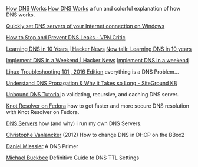 
[How DNS Works](https://howdns.works/)
[How DNS Works](https://www.youtube.com/watch?v=3eqEl6scOvw)
a fun and colorful explanation of how DNS works.

[Quickly set DNS servers of your Internet connection on Windows](https://www.nirsoft.net/utils/quick_set_dns.html)

[How to Stop and Prevent DNS Leaks - VPN Critic](https://vpncritic.com/how-to-stop-and-prevent-dns-leaks)

[Learning DNS in 10 Years | Hacker News](https://news.ycombinator.com/item?id=35870654)
[New talk: Learning DNS in 10 years](https://jvns.ca/blog/2023/05/08/new-talk-learning-dns-in-10-years/)

[Implement DNS in a Weekend | Hacker News](https://news.ycombinator.com/item?id=35916064)
[Implement DNS in a weekend](https://implement-dns.wizardzines.com/)

[Linux Troubleshooting 101 , 2016 Edition](https://krisbuytaert.be/blog/linux-troubleshooting-101-2016-edition/index.html)
everything is a DNS Problem...

[Understand DNS Propagation & Why it Takes so Long - SiteGround KB](https://www.siteground.com/kb/dns-propagation/)

[Unbound DNS Tutorial](https://calomel.org/unbound_dns.html)
a validating, recursive, and caching DNS server.

[Knot Resolver on Fedora](https://www.ctrl.blog/entry/knot-dns-resolver-tutorial.html)
how to get faster and more secure DNS resolution with Knot Resolver on Fedora.

[DNS Servers](https://zwischenzugs.com/2018/01/26/how-and-why-i-run-my-own-dns-servers/)
how (and why) i run my own DNS Servers.

[Christophe Vanlancker](https://carroarmato0.wordpress.com/2012/04/30/how-to-change-dns-in-dhcp-on-the-bbox2/)
(2012) How to change DNS in DHCP on the BBox2

[Daniel Miessler](https://danielmiessler.com/study/dns/)
A DNS Primer

[Michael Buckbee](https://blog.varonis.com/definitive-guide-to-dns-ttl-settings/)
Definitive Guide to DNS TTL Settings
